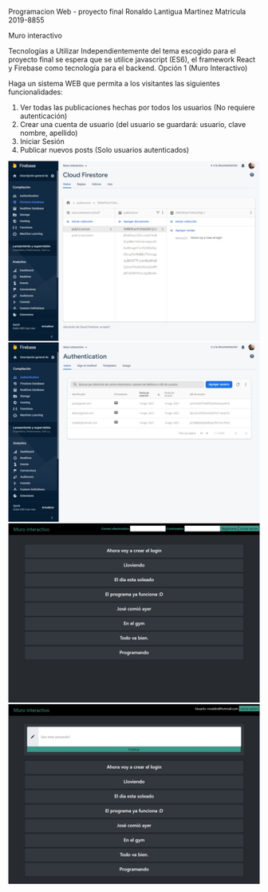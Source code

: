 Programacion Web - proyecto final
Ronaldo Lantigua Martinez Matricula 2019-8855

Muro interactivo 

Tecnologías a Utilizar
Independientemente del tema escogido para el proyecto final se espera que se utilice javascript 
(ES6), el framework React y Firebase como tecnología para el backend.
Opción 1 (Muro Interactivo)

Haga un sistema WEB que permita a los visitantes las siguientes funcionalidades:
1. Ver todas las publicaciones hechas por todos los usuarios (No requiere autenticación)
2. Crear una cuenta de usuario (del usuario se guardará: usuario, clave nombre, apellido)
3. Iniciar Sesión
4. Publicar nuevos posts (Solo usuarios autenticados)


![captura de pantalla 1](captura1.jpeg)
![captura de pantalla 2](captura2.jpeg)
![captura de pantalla 3](captura3.jpeg)
![captura de pantalla 4](captura4.jpeg)
